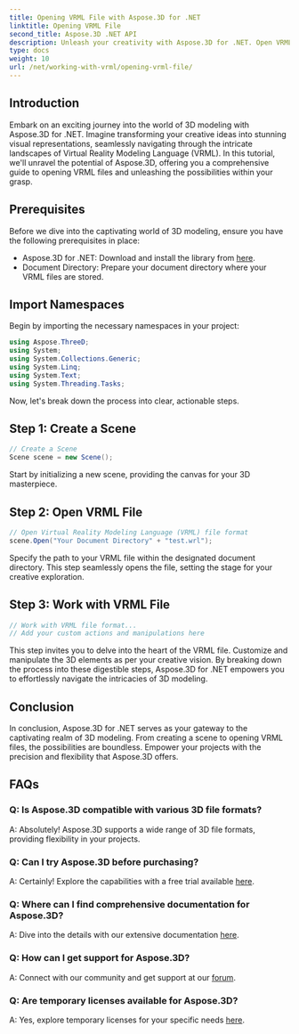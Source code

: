 ```yaml
---
title: Opening VRML File with Aspose.3D for .NET
linktitle: Opening VRML File
second_title: Aspose.3D .NET API
description: Unleash your creativity with Aspose.3D for .NET. Open VRML files effortlessly, transforming your ideas into stunning 3D masterpieces. Download now!
type: docs
weight: 10
url: /net/working-with-vrml/opening-vrml-file/
---
```

## Introduction
Embark on an exciting journey into the world of 3D modeling with Aspose.3D for .NET. Imagine transforming your creative ideas into stunning visual representations, seamlessly navigating through the intricate landscapes of Virtual Reality Modeling Language (VRML). In this tutorial, we'll unravel the potential of Aspose.3D, offering you a comprehensive guide to opening VRML files and unleashing the possibilities within your grasp.
## Prerequisites
Before we dive into the captivating world of 3D modeling, ensure you have the following prerequisites in place:
- Aspose.3D for .NET: Download and install the library from [here](https://releases.aspose.com/3d/net/).
- Document Directory: Prepare your document directory where your VRML files are stored.
## Import Namespaces
Begin by importing the necessary namespaces in your project:
```csharp
using Aspose.ThreeD;
using System;
using System.Collections.Generic;
using System.Linq;
using System.Text;
using System.Threading.Tasks;
```
Now, let's break down the process into clear, actionable steps.
## Step 1: Create a Scene
```csharp
// Create a Scene
Scene scene = new Scene();
```
Start by initializing a new scene, providing the canvas for your 3D masterpiece.
## Step 2: Open VRML File
```csharp
// Open Virtual Reality Modeling Language (VRML) file format
scene.Open("Your Document Directory" + "test.wrl");
```
Specify the path to your VRML file within the designated document directory. This step seamlessly opens the file, setting the stage for your creative exploration.
## Step 3: Work with VRML File
```csharp
// Work with VRML file format...
// Add your custom actions and manipulations here
```
This step invites you to delve into the heart of the VRML file. Customize and manipulate the 3D elements as per your creative vision.
By breaking down the process into these digestible steps, Aspose.3D for .NET empowers you to effortlessly navigate the intricacies of 3D modeling.
## Conclusion
In conclusion, Aspose.3D for .NET serves as your gateway to the captivating realm of 3D modeling. From creating a scene to opening VRML files, the possibilities are boundless. Empower your projects with the precision and flexibility that Aspose.3D offers.
## FAQs
### Q: Is Aspose.3D compatible with various 3D file formats?
A: Absolutely! Aspose.3D supports a wide range of 3D file formats, providing flexibility in your projects.
### Q: Can I try Aspose.3D before purchasing?
A: Certainly! Explore the capabilities with a free trial available [here](https://releases.aspose.com/).
### Q: Where can I find comprehensive documentation for Aspose.3D?
A: Dive into the details with our extensive documentation [here](https://reference.aspose.com/3d/net/).
### Q: How can I get support for Aspose.3D?
A: Connect with our community and get support at our [forum](https://forum.aspose.com/c/3d/18).
### Q: Are temporary licenses available for Aspose.3D?
A: Yes, explore temporary licenses for your specific needs [here](https://purchase.aspose.com/temporary-license/).
